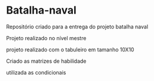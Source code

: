 # Batalha-naval
Repositório criado para a entrega do projeto batalha naval

Projeto realizado no nível mestre

projeto realizado com o tabuleiro em tamanho 10X10

Criado as matrizes de habilidade

utilizada as condicionais
